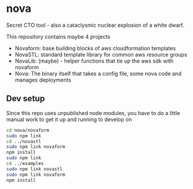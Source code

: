 nova
====

Secret CTO tool - also a cataclysmic nuclear explosion of a white dwarf.

This repository contains maybe 4 projects

- Novaform: base building blocks of aws cloudformation templates
- NovaSTL: standard template library for common aws resource groups
- NovaLib: (maybe) - helper functions that tie up the aws sdk with novaform
- Nova: The binary itself that takes a config file, some nova code and manages deployments

## Dev setup

Since this repo uses unpublished node modules, you have to do a little manual work to get it up and running to develop on
```bash
cd nova/novaform
sudo npm link
cd ../novastl
sudo npm link novaform
npm install
sudo npm link
cd ../examples
sudo npm link novastl
sudo npm link novaform
npm install
```
